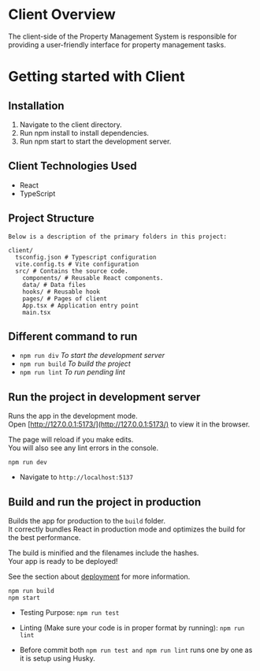 # Client Overview

The client-side of the Property Management System is responsible for providing a user-friendly interface for property management tasks.

# Getting started with Client

## Installation

1. Navigate to the client directory.
2. Run npm install to install dependencies.
3. Run npm start to start the development server.

## Client Technologies Used

- React
- TypeScript

## Project Structure

```
Below is a description of the primary folders in this project:

client/
  tsconfig.json # Typescript configuration
  vite.config.ts # Vite configuration
  src/ # Contains the source code.
    components/ # Reusable React components.
    data/ # Data files
    hooks/ # Reusable hook
    pages/ # Pages of client
    App.tsx # Application entry point
    main.tsx
```

## Different command to run

- `npm run div` _To start the development server_
- `npm run build` _To build the project_
- `npm run lint` _To run pending lint_

## Run the project in development server

Runs the app in the development mode.<br>
Open [http://127.0.0.1:5173/](http://127.0.0.1:5173/) to view it in the browser.

The page will reload if you make edits.<br>
You will also see any lint errors in the console.

```
npm run dev
```

- Navigate to `http://localhost:5137`

## Build and run the project in production

Builds the app for production to the `build` folder.<br>
It correctly bundles React in production mode and optimizes the build for the best performance.

The build is minified and the filenames include the hashes.<br>
Your app is ready to be deployed!

See the section about [deployment](#deployment) for more information.

```
npm run build
npm start
```

- Testing Purpose:
  `npm run test`

- Linting (Make sure your code is in proper format by running):
  `npm run lint`

- Before commit both `npm run test and npm run lint` runs one by one as it is setup using Husky.
